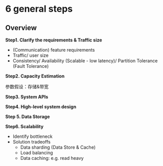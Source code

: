 # 6 general steps

## Overview

**Step1. Clarify the requirements & Traffic size**

* \(Communication\) feature requirements
* Traffic/ user size
* Consistency/ Availability \(Scalable - low latency\)/ Partition Tolerance \(Fault Tolerance\)

**Step2. Capacity Estimation**

参数假设：存储&带宽

**Step3. System APIs**

**Step4. High-level system design**

**Step 5. Data Storage**

**Step6. Scalability**

* Identify bottleneck
* Solution tradeoffs
  * Data sharding \(Data Store & Cache\)
  * Load balancing
  * Data caching: e.g. read heavy

